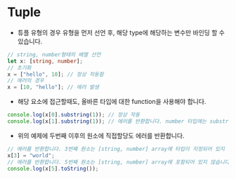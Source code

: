 # Tuple

* 튜플 유형의 경우 유형을 먼저 선언 후, 해당 type에 해당하는 변수만 바인딩 할 수 있습니다.

```typescript
// string, number형태의 배열 선언
let x: [string, number];
// 초기화
x = ["hello", 10]; // 정상 작동함
// 에러의 경우
x = [10, "hello"]; // 에러 발생
```

* 해당 요소에 접근할때도, 올바른 타입에 대한 function을 사용해야 합니다.

```typescript
console.log(x[0].substring(1)); // 정상 작동
console.log(x[1].substring(1)); // 에러를 반환합니다. number 타입에는 substring이 동작할 수 없습니다.
```

* 위의 예제에 두번째 이후의 원소에 직접할당도 에러를 반환합니다.

```typescript
// 에러를 반환합니다. 3번째 원소는 [string, number] array에 타입이 지정되어 있지 않습니다.
x[3] = "world";
// 에러를 반환합니다. 5번째 원소는 [string, number] array에 포함되어 있지 않습니다.
console.log(x[5].toString());
```
